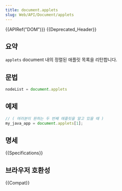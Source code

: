 ```yaml
---
title: document.applets
slug: Web/API/Document/applets
---
```


{{APIRef("DOM")}} {{Deprecated_Header}}

## 요약

`applets` document 내의 정렬된 애플릿 목록을 리턴합니다.

## 문법

```js
nodeList = document.applets
```

## 예제

```js
// ( 여러분이 원하는 두 번째 애플릿을 알고 있을 때 )
my_java_app = document.applets[1];
```

## 명세

{{Specifications}}

## 브라우저 호환성

{{Compat}}
